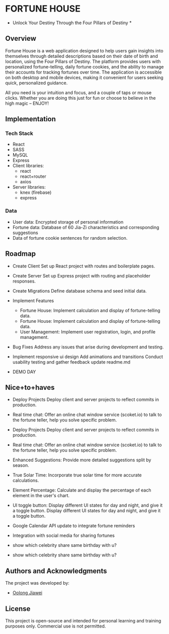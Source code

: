 # FORTUNE HOUSE
* Unlock Your Destiny Through the Four Pillars of Destiny *

## Overview
Fortune House is a web application designed to help users gain insights into themselves through detailed descriptions based on their date of birth and location, using the Four Pillars of Destiny. The platform provides users with personalized fortune-telling, daily fortune cookies, and the ability to manage their accounts for tracking fortunes over time. The application is accessible on both desktop and mobile devices, making it convenient for users seeking quick, personalized guidance.

All you need is your intuition and focus, and a couple of taps or mouse clicks. Whether you are doing this just for fun or choose to believe in the high magic – ENJOY!

## Implementation
### Tech Stack
+ React
+ SASS
+ MySQL 
+ Express
+ Client libraries: 
    + react
    + react+router
    + axios
+ Server libraries:
    + knex (firebase)
    + express


### Data
+ User data: Encrypted storage of personal information
+ Fortune data: Database of 60 Jia-Zi characteristics and corresponding suggestions
+ Data of fortune cookie sentences for random selection.


## Roadmap

+ Create Client
Set up React project with routes and boilerplate pages.

+ Create Server
Set up Express project with routing and placeholder 
responses.

+ Create Migrations
Define database schema and seed initial data.

+ Implement Features
    + Fortune House: Implement calculation and display of fortune-telling data.
    + Fortune House: Implement calculation and display of fortune-telling data.
    + User Management: Implement user registration, login, and profile management.

+ Bug Fixes
Address any issues that arise during development and testing.

+ Implement responsive ui design
Add animations and transitions
Conduct usability testing and gather feedback
update readme.md

+ DEMO DAY


## Nice+to+haves

- Deploy Projects
Deploy client and server projects to reflect commits in production.

- Real time chat:
Offer an online chat window service (scoket.io) to talk to the fortune teller, help you solve specific problem.
- Deploy Projects
Deploy client and server projects to reflect commits in production.

- Real time chat:
Offer an online chat window service (scoket.io) to talk to the fortune teller, help you solve specific problem.

- Enhanced Suggestions: 
Provide more detailed suggestions split by season.

- True Solar Time: 
Incorporate true solar time for more accurate calculations.

- Element Percentage: 
Calculate and display the percentage of each element in the user's chart.

- UI toggle button:
Display different UI states for day and night, and give it a toggle button.
Display different UI states for day and night, and give it a toggle button.

- Google Calendar API update to integrate fortune reminders 

- Integration with social media for sharing fortunes

- show which celebrity share same birthday with u?
- show which celebrity share same birthday with u?


## Authors and Acknowledgments

The project was developed by:

- [Oolong Jiawei](https://github.com/oolongjiawei)

## License

This project is open-source and intended for personal learning and training purposes only. Commercial use is not permitted.


